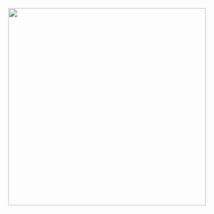 <!DOCTYPE html>
<html>
<head>
	<title>READ ME</title>
	<meta charset="utf-8">
</head>
<body>
	<div>
		<img src="img/login.png" width="400">
	</div>
</body>
</html>